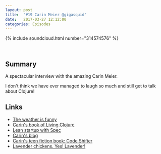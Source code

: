```yaml
---
layout: post
title:  "#19 Carin Meier @gigasquid"
date:   2017-03-27 12:12:00
categories: Episodes
---
```


{% include soundcloud.html number="314574576" %}

<br>

## Summary

A spectacular interview with the amazing Carin Meier.

I don't think we have ever managed to laugh so much and still get to talk about Clojure!

## Links

- <a href="https://www.reddit.com/r/funny/comments/24a26n/what_the_weather_channel_has_become/"
     target="_blank">The weather is funny</a>
- <a href="http://shop.oreilly.com/product/0636920034292.do" target="_blank">Carin's book of Living Clojure</a>
- <a href="http://blog.cognitect.com/blog/2017/3/24/3xeif9bxaom78qyzwssgwz1leuorh4"
     target="_blank">Lean startup with Spec</a>
- <a href="http://gigasquidsoftware.com" target="_blank">Carin's blog</a>
- <a href="https://leanpub.com/codeshifter" target="_blank">Carin's teen fiction book: Code Shifter</a>
- <a href="https://www.meyerhatchery.com/productinfo.a5w?prodID=LAOS"
     target="_blank">Lavender chickens. Yes! Lavender!</a>


